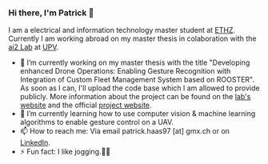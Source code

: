 ### Hi there, I'm Patrick 🤖

I am a electrical and information technology master student at [ETHZ](www.ethz.ch). Currently I am working abroad on my master thesis in colaboration with the [ai2 Lab](www.ai2.upv.es) at [UPV](www.upv.es).

- 🔭 I’m currently working on my master thesis with the title "Developing enhanced Drone Operations: Enabling Gesture Recognition with Integration of Custom Fleet Management System based on ROOSTER". As soon as I can, I'll upload the code base which I am allowed to provide publicly. More information about the project can be found on the [lab's website](https://www.ai2.upv.es/en/proyecto/feroxai-data-and-robotics-technologies-in-harvesting-wild-food/) and the official [project website](https://ferox.fbk.eu/).
- 🌱 I’m currently learning how to use computer vision & machine learning algorithms to enable gesture control on a UAV.  
- 📫 How to reach me: Via email patrick.haas97 [at] gmx.ch or on [LinkedIn](https://www.linkedin.com/in/patrickhaas4/).
- ⚡ Fun fact: I like jogging.🏃‍♂️


